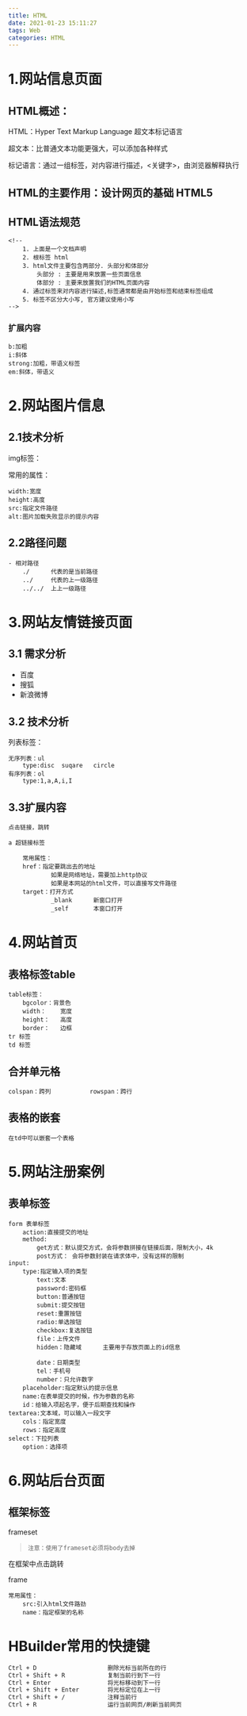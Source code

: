 ```yaml
---
title: HTML
date: 2021-01-23 15:11:27
tags: Web
categories: HTML
---
```

# 1.网站信息页面
## HTML概述：
HTML：Hyper Text Markup Language 超文本标记语言

超文本：比普通文本功能更强大，可以添加各种样式

标记语言：通过一组标签，对内容进行描述，<关键字>，由浏览器解释执行
## HTML的主要作用：设计网页的基础  HTML5
## HTML语法规范


	<!--
		1. 上面是一个文档声明 
		2. 根标签 html
		3. html文件主要包含两部分. 头部分和体部分
			头部分 : 主要是用来放置一些页面信息
			体部分 : 主要来放置我们的HTML页面内容
		4. 通过标签来对内容进行描述,标签通常都是由开始标签和结束标签组成  
		5. 标签不区分大小写, 官方建议使用小写
	-->

### 扩展内容

    b:加粗
    i:斜体
    strong:加粗，带语义标签
    em:斜体，带语义

# 2.网站图片信息

## 2.1技术分析
img标签：

常用的属性：
    
    width:宽度
    height:高度
    src:指定文件路径
    alt:图片加载失败显示的提示内容
    
## 2.2路径问题
    - 相对路径
        ./		代表的是当前路径
		../ 	代表的上一级路径
		../../	上上一级路径
		
# 3.网站友情链接页面
## 3.1 需求分析
- 百度
- 搜狐
- 新浪微博

## 3.2 技术分析

列表标签：
       
    无序列表：ul
        type:disc  suqare   circle
    有序列表：ol
        type:1,a,A,i,I

## 3.3扩展内容

    点击链接，跳转
  
    a 超链接标签
    
        常用属性：
        href：指定要跳出去的地址
                如果是网络地址，需要加上http协议
                如果是本网站的html文件，可以直接写文件路径
        target：打开方式
                _blank      新窗口打开
                _self       本窗口打开
# 4.网站首页

## 表格标签table

    table标签：
        bgcolor：背景色     
        width：    宽度
        height：   高度 
        border：   边框
    tr 标签
    td 标签
    
##  合并单元格
    colspan：跨列           rowspan：跨行
## 表格的嵌套
    在td中可以嵌套一个表格

# 5.网站注册案例
## 表单标签

    form 表单标签
        action:直接提交的地址
        method:
            get方式：默认提交方式，会将参数拼接在链接后面，限制大小，4k
            post方式： 会将参数封装在请求体中，没有这样的限制
    input:
        type:指定输入项的类型
            text:文本
            password:密码框
            button:普通按钮
            submit:提交按钮
            reset:重置按钮
            radio:单选按钮
            checkbox:复选按钮
            file：上传文件
            hidden：隐藏域      主要用于存放页面上的id信息
            
            date：日期类型
            tel：手机号
            number：只允许数字
        placeholder:指定默认的提示信息
        name:在表单提交的时候，作为参数的名称
        id：给输入项起名字，便于后期查找和操作
    textarea:文本域，可以输入一段文字
        cols：指定宽度
        rows：指定高度
    select：下拉列表
        option：选择项

# 6.网站后台页面

## 框架标签
frameset
    
>     注意：使用了frameset必须将body去掉
在框架中点击跳转

frame
    
    常用属性：
        src:引入html文件路劲
        name：指定框架的名称
        
# HBuilder常用的快捷键

```html
Ctrl + D 					删除光标当前所在的行
Ctrl + Shift + R 			复制当前行到下一行
Ctrl + Enter 				将光标移动到下一行
Ctrl + Shift + Enter 		将光标定位在上一行
Ctrl + Shift + /            注释当前行
Ctrl + R  					运行当前网页/刷新当前网页
```
